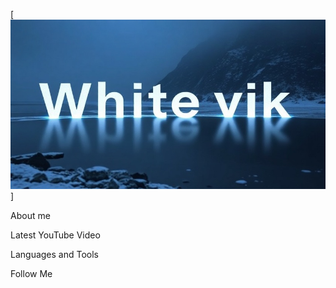 [![Header](https://github.com/Whitevik/Whitevik/blob/main/assets/whitevik.jpg)]

About me

Latest YouTube Video

Languages and Tools

Follow Me